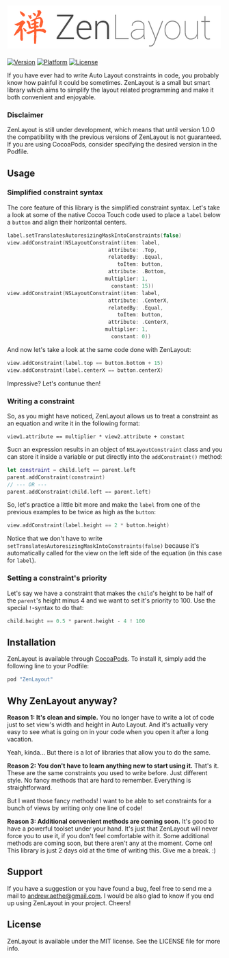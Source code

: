 ![ZenLayout](https://github.com/aethe/ZenLayout/blob/master/Images/logo.png)
-

[![Version](https://img.shields.io/cocoapods/v/ZenLayout.svg?style=flat)](http://cocoapods.org/pods/ZenLayout) [![Platform](https://img.shields.io/cocoapods/p/ZenLayout.svg?style=flat)](http://cocoapods.org/pods/ZenLayout) [![License](https://img.shields.io/cocoapods/l/ZenLayout.svg?style=flat)](http://cocoapods.org/pods/ZenLayout)

If you have ever had to write Auto Layout constraints in code, you probably know how painful it could be sometimes. ZenLayout is a small but smart library which aims to simplify the layout related programming and make it both convenient and enjoyable.

### Disclaimer

ZenLayout is still under development, which means that until version 1.0.0 the compatibility with the previous versions of ZenLayout is not guaranteed. If you are using CocoaPods, consider specifying the desired version in the Podfile.

## Usage

### Simplified constraint syntax

The core feature of this library is the simplified constraint syntax. Let's take a look at some of the native Cocoa Touch code used to place a `label` below a `button` and align their horizontal centers.

```swift
label.setTranslatesAutoresizingMaskIntoConstraints(false)
view.addConstraint(NSLayoutConstraint(item: label,
                                 attribute: .Top,
                                 relatedBy: .Equal,
                                    toItem: button,
                                 attribute: .Bottom,
                                multiplier: 1,
                                  constant: 15))
view.addConstraint(NSLayoutConstraint(item: label,
                                 attribute: .CenterX,
                                 relatedBy: .Equal,
                                    toItem: button,
                                 attribute: .CenterX,
                                multiplier: 1,
                                  constant: 0))
```

And now let's take a look at the same code done with ZenLayout:

```swift
view.addConstraint(label.top == button.bottom + 15)
view.addConstraint(label.centerX == button.centerX)
```

Impressive? Let's contunue then!

### Writing a constraint

So, as you might have noticed, ZenLayout allows us to treat a constraint as an equation and write it in the following format:

```
view1.attribute == multiplier * view2.attribute + constant
```

Sucn an expression results in an object of `NSLayoutConstraint` class and you can store it inside a variable or put directly into the `addConstraint()` method:

```swift
let constraint = child.left == parent.left
parent.addConstraint(constraint)
// --- OR ---
parent.addConstraint(child.left == parent.left)
```

So, let's practice a little bit more and make the `label` from one of the previous examples to be twice as high as the `button`:

```swift
view.addConstraint(label.height == 2 * button.height)
```

Notice that we don't have to write `setTranslatesAutoresizingMaskIntoConstraints(false)` because it's automatically called for the view on the left side of the equation (in this case for `label`).

### Setting a constraint's priority

Let's say we have a constraint that makes the `child`'s height to be half of the `parent`'s height minus 4 and we want to set it's priority to 100. Use the special `!`-syntax to do that:

```swift
child.height == 0.5 * parent.height - 4 ! 100
```

## Installation

ZenLayout is available through [CocoaPods](http://cocoapods.org). To install it, simply add the following line to your Podfile:

```ruby
pod "ZenLayout"
```

## Why ZenLayout anyway?

**Reason 1: It's clean and simple.** You no longer have to write a lot of code just to set view's width and height in Auto Layout. And it's actually very easy to see what is going on in your code when you open it after a long vacation.

Yeah, kinda... But there is a lot of libraries that allow you to do the same.

**Reason 2: You don't have to learn anything new to start using it.** That's it. These are the same constraints you used to write before. Just different style. No fancy methods that are hard to remember. Everything is straightforward.

But I want those fancy methods! I want to be able to set constraints for a bunch of views by writing only one line of code!

**Reason 3: Additional convenient methods are coming soon.** It's good to have a powerful toolset under your hand. It's just that ZenLayout will never force you to use it, if you don't feel comfortable with it. Some additional methods are coming soon, but there aren't any at the moment. Come on! This library is just 2 days old at the time of writing this. Give me a break. :)

## Support

If you have a suggestion or you have found a bug, feel free to send me a mail to andrew.aethe@gmail.com. I would be also glad to know if you end up using ZenLayout in your project. Cheers!

## License

ZenLayout is available under the MIT license. See the LICENSE file for more info.
